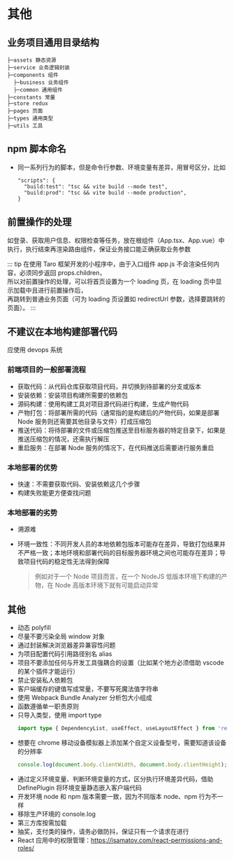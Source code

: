 # 其他

## 业务项目通用目录结构

```text
├─assets 静态资源
├─service 业务逻辑封装
├─components 组件
  ├─business 业务组件
  ├─common 通用组件
├─constants 常量
├─store redux
├─pages 页面
├─types 通用类型
├─utils 工具
```

## npm 脚本命名

- 同一系列行为的脚本，但是命令行参数、环境变量有差异，用冒号区分，比如
  ```text
  "scripts": {
    "build:test": "tsc && vite build --mode test",
    "build:prod": "tsc && vite build --mode production",
  }
  ```

## 前置操作的处理

如登录、获取用户信息、权限检查等任务，放在根组件（App.tsx、App.vue）中执行，执行结束再渲染路由组件，保证业务接口能正确获取业务参数

::: tip
在使用 Taro 框架开发的小程序中，由于入口组件 app.js 不会渲染任何内容，必须同步返回 props.children，  
所以对前置操作的处理，可以将首页设置为一个 loading 页，在 loading 页中显示加载中且进行前置操作后，  
再跳转到普通业务页面（可为 loading 页设置如 redirectUrl 参数，选择要跳转的页面）。
:::

## 不建议在本地构建部署代码

应使用 devops 系统

### 前端项目的一般部署流程

- 获取代码：从代码仓库获取项目代码，并切换到待部署的分支或版本
- 安装依赖：安装项目构建所需要的依赖包
- 源码构建：使用构建工具对项目源代码进行构建，生成产物代码
- 产物打包：将部署所需的代码（通常指的是构建后的产物代码，如果是部署 Node 服务则还需要其他目录与文件）打成压缩包
- 推送代码：将待部署的文件或压缩包推送至目标服务器的特定目录下，如果是推送压缩包的情况，还需执行解压
- 重启服务：在部署 Node 服务的情况下，在代码推送后需要进行服务重启

### 本地部署的优势

- 快速：不需要获取代码、安装依赖这几个步骤
- 构建失败能更方便查找问题

### 本地部署的劣势

- 溯源难
- 环境一致性：不同开发人员的本地依赖包版本可能存在差异，导致打包结果并不严格一致；本地环境和部署代码的目标服务器环境之间也可能存在差异；导致项目代码的稳定性无法得到保障

  > 例如对于一个 Node 项目而言，在一个 NodeJS 低版本环境下构建的产物，在 Node 高版本环境下就有可能启动异常

## 其他

- 动态 polyfill
- 尽量不要污染全局 window 对象
- 通过封装解决浏览器差异兼容性问题
- 为项目配置代码引用路径别名 alias
- 项目不要添加任何与开发工具强耦合的设置（比如某个地方必须借助 vscode 的某个插件才能运行）
- 禁止安装私人依赖包
- 客户端缓存的键值写成常量，不要写死魔法值字符串
- 使用 Webpack Bundle Analyzer 分析包大小组成
- 函数遵循单一职责原则
- 只导入类型，使用 import type
  ```typescript
  import type { DependencyList, useEffect, useLayoutEffect } from 'react';
  ```
- 想要在 chrome 移动设备模拟器上添加某个自定义设备型号，需要知道该设备的分辨率
  ```javascript
  console.log(document.body.clientWidth, document.body.clientHeight);
  ```
- 通过定义环境变量、判断环境变量的方式，区分执行环境差异代码，借助 DefinePlugin 将环境变量静态嵌入客户端代码
- 开发环境 node 和 npm 版本需要一致，因为不同版本 node、npm 行为不一样
- 移除生产环境的 console.log
- 第三方库按需加载
- 抽奖，支付类的操作，请务必做防抖，保证只有一个请求在进行
- React 应用中的权限管理：https://isamatov.com/react-permissions-and-roles/
